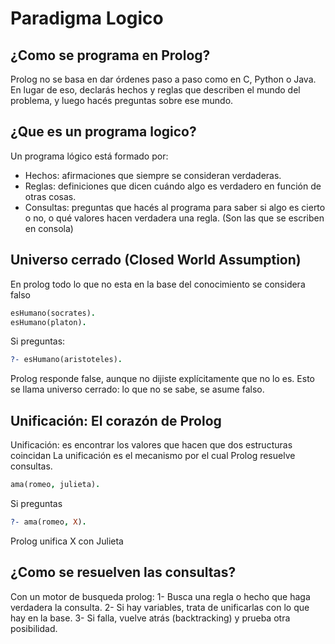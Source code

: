 # Paradigma Logico

## ¿Como se programa en Prolog?

Prolog no se basa en dar órdenes paso a paso como en C, Python o Java. En lugar de eso, declarás hechos y reglas que describen el mundo del problema, y luego hacés preguntas sobre ese mundo.

## ¿Que es un programa logico?

Un programa lógico está formado por:
- Hechos: afirmaciones que siempre se consideran verdaderas.
- Reglas: definiciones que dicen cuándo algo es verdadero en función de otras cosas.
- Consultas: preguntas que hacés al programa para saber si algo es cierto o no, o qué valores hacen verdadera una regla. (Son las que se escriben en consola)

## Universo cerrado (Closed World Assumption)
En prolog todo lo que no esta en la base del conocimiento se considera falso

```prolog
esHumano(socrates).
esHumano(platon).
```

Si preguntas:

```prolog
?- esHumano(aristoteles).
```

Prolog responde false, aunque no dijiste explícitamente que no lo es. Esto se llama universo cerrado: lo que no se sabe, se asume falso.

## Unificación: El corazón de Prolog

Unificación: es encontrar los valores que hacen que dos estructuras coincidan
La unificación es el mecanismo por el cual Prolog resuelve consultas.

```prolog
ama(romeo, julieta).
```

Si preguntas

```prolog
?- ama(romeo, X).
```

Prolog unifica X con Julieta

## ¿Como se resuelven las consultas?
Con un motor de busqueda prolog:
1- Busca una regla o hecho que haga verdadera la consulta.
2- Si hay variables, trata de unificarlas con lo que hay en la base.
3- Si falla, vuelve atrás (backtracking) y prueba otra posibilidad.

